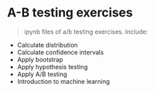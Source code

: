 # A-B testing exercises
 > ipynb files of a/b testing exercises. Include:

 + Calculate distribution
 + Calculate confidence intervals
 + Apply bootstrap
 + Apply hypothesis testing
 + Apply A/B testing
 + Introduction to machine learning

